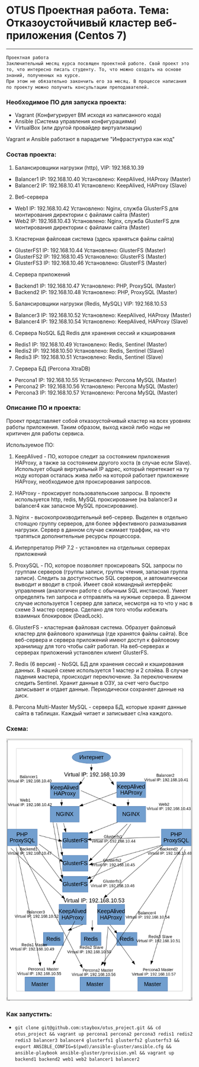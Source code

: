 # OTUS Проектная работа. Тема: Отказоустойчивый кластер веб-приложения (Centos 7)
----------------------------------------------------------------------- 

```
Проектная работа
Заключительный месяц курса посвящен проектной работе. Свой проект это то, что интересно писать студенту. То, что можно создать на основе знаний, полученных на курсе.
При этом не обязательно закончить его за месяц. В процессе написания по проекту можно получить консультации преподавателей. 
```

### Необходимое ПО для запуска проекта:

- Vagrant (Конфигурирует ВМ исходя из написанного кода)
- Ansible (Система управления конфигурациями)
- VirtualBox (или другой провайдер виртуализации)

Vagrant и Ansible работают в парадигме "Инфрастуктура как код"

### Состав проекта:

1. Балансировщики нагрузки (http), VIP: 192.168.10.39
- Balancer1 IP: 192.168.10.40 Установлено: KeepAlived, HAProxy (Master)
- Balancer2 IP: 192.168.10.41 Установлено: KeepAlived, HAProxy (Slave)

2. Веб-сервера
- Web1 IP: 192.168.10.42 Установлено: Nginx, служба GlusterFS для монтирования директории с файлами сайта (Master)
- Web2 IP: 192.168.10.43 Установлено: Nginx, служба GlusterFS для монтирования директории с файлами сайта (Master)

3. Кластерная файловая система (здесь храняться файлы сайта)
- GlusterFS1 IP: 192.168.10.44 Установлено: GlusterFS (Master)
- GlusterFS2 IP: 192.168.10.45 Установлено: GlusterFS (Master)
- GlusterFS3 IP: 192.168.10.46 Установлено: GlusterFS (Master)

4. Сервера приложений
- Backend1 IP: 192.168.10.47 Установлено: PHP, ProxySQL (Master)
- Backend2 IP: 192.168.10.48 Установлено: PHP, ProxySQL (Master)

5. Балансировщики нагрузки (Redis, MySQL) VIP: 192.168.10.53
- Balancer3 IP: 192.168.10.52 Установлено: KeepAlived, HAProxy (Master)
- Balancer4 IP: 192.168.10.54 Установлено: KeepAlived, HAProxy (Slave)

6. Сервера NoSQL БД Redis для хранения сессий и кэширования
- Redis1 IP: 192.168.10.49 Установлено: Redis, Sentinel (Master)
- Redis2 IP: 192.168.10.50 Установлено: Redis, Sentinel (Slave)
- Redis3 IP: 192.168.10.51 Установлено: Redis, Sentinel (Slave) 

7. Сервера БД (Percona XtraDB)
- Percona1 IP: 192.168.10.55 Установлено: Percona MySQL (Master)
- Percona2 IP: 192.168.10.56 Установлено: Percona MySQL (Master)
- Percona3 IP: 192.168.10.57 Установлено: Percona MySQL (Master)

### Описание ПО и проекта:

Проект представляет собой отказоустойчивый кластер на всех уровнях работы приложения. Таким образом, выход какой либо ноды не критичен для работы сервиса.

Используемое ПО:

1. KeepAlived - ПО, которое следит за состоянием приложения HAProxy, а также за состоянием другого хоста (в случае если Slave). Использует общий виртуальный IP адрес, который перетекает на ту ноду которая осталась жива либо на которой работает приложение HAProxy, необходимое для проксирования запросов.

2. HAProxy - проксирует пользовательские запросы. В проекте используется http, redis, MySQL проксирование (на balancer3 и balancer4 как запасное MySQL проксирование).

3. Nginx - высокопроизводительный веб-сервер. Выделен в отдельно стоящую группу серверов, для более эффективного размазывания нагрузки. Сервер в данном случае сжимает траффик, на что тратяться дополнительные ресурсы процессора.

4. Интерпретатор PHP 7.2 - установлен на отдельных серверах приложений

5. ProxySQL - ПО, которое позволяет проксировать SQL запросы по группам серверов (группы записи, группы чтения, запасная группа записи). Следить за доступностью SQL серверов, и автоматически выводит и вводит в строй. Имеет свой командный интерфейс управления (аналогичен работе с обычным SQL инстансом). Умеет определять тип запроса и отправлять на нужные сервера. В данном случае используется 1 сервер для записи, несмотря на то что у нас в схеме 3 мастер сервера. Сделано для того чтобы избежать взаимных блокировок (DeadLock).

6. GlusterFS - кластерная файловая система. Образует файловый кластер для файлового хранилища (где хранятся файлы сайта). Все веб-сервера и сервера приложений имеют доступ к файловому хранилищу для того чтобы сайт работал. На веб-серверах и серверах приложений установлен клиент GlusterFS.

7. Redis (6 версия) - NoSQL БД для хранения сессий и кэширования данных. В нашей схеме используется 1 мастер и 2 слэйва. В случае падения мастера, происходит переключение. За переключением следить Sentinel. Хранит данные в ОЗУ, за счет чего быстро записывает и отдает данные. Периодически сохраняет данные на диск.

8. Percona Multi-Master MySQL - сервера БД, которые хранят данные сайта в таблицах. Каждый читает и записывает с/на каждого.

### Схема:

![Image 1](https://raw.githubusercontent.com/staybox/otus_project/master/screenshots/schema_project.png)

### Как запустить:
- ```git clone git@github.com:staybox/otus_project.git && cd otus_project && vagrant up percona1 percona2 percona3 redis1 redis2 redis3 balancer3 balancer4 glusterfs1 glusterfs2 glusterfs3 && export ANSIBLE_CONFIG=$(pwd)/ansible-gluster/ansible.cfg && ansible-playbook ansible-gluster/provision.yml && vagrant up backend1 backend2 web1 web2 balancer1 balancer2```

